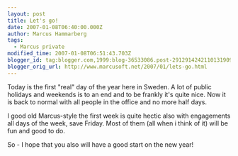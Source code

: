 ```yaml
---
layout: post
title: Let's go!
date: 2007-01-08T06:40:00.000Z
author: Marcus Hammarberg
tags:
  - Marcus private
modified_time: 2007-01-08T06:51:43.703Z
blogger_id: tag:blogger.com,1999:blog-36533086.post-2912914242110131909
blogger_orig_url: http://www.marcusoft.net/2007/01/lets-go.html
---
```


Today is the first "real" day of the year here in Sweden. A lot of
public holidays and weekends is to an end and to be frankly it's quite
nice. Now it is back to normal with all people in the office and no more
half
days.

I good old Marcus-style the first week is quite hectic also with
engagements all days of the week, save Friday. Most of them (all when i
think of it) will be fun and good to do.

So - I hope that you also will have a good start on the new year!
